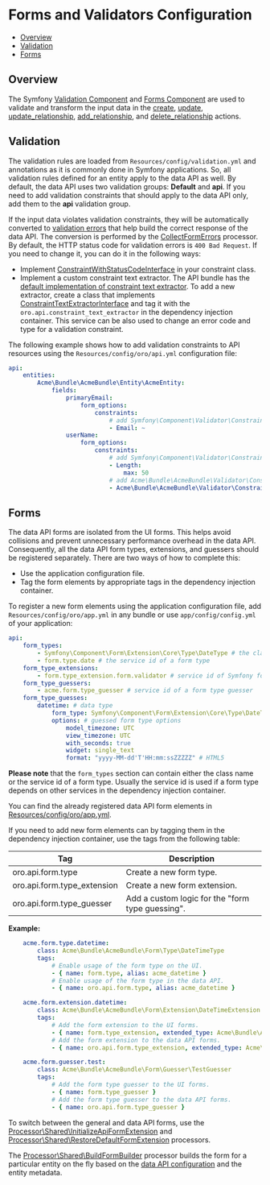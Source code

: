 # Forms and Validators Configuration

 - [Overview](#overview)
 - [Validation](#validation)
 - [Forms](#forms)

## Overview

The Symfony [Validation Component](http://symfony.com/doc/current/book/validation.html) and [Forms Component](http://symfony.com/doc/current/book/forms.html) are used to validate and transform the input data in the [create](./actions.md#create-action), [update](./actions.md#update-action), [update_relationship](./actions.md#update_relationship-action), [add_relationship](./actions.md#add_relationship-action), and [delete_relationship](./actions.md#delete_relationship-action) actions.

## Validation

The validation rules are loaded from `Resources/config/validation.yml` and annotations as it is commonly done in Symfony applications. So, all validation rules defined for an entity apply to the data API as well.
By default, the data API uses two validation groups: **Default** and **api**. If you need to add validation constraints that should apply to the data API only, add them to the **api** validation group.

If the input data violates validation constraints, they will be automatically converted to [validation errors](./processors.md#error-handling) that help build the correct response of the data API. The conversion is performed by the [CollectFormErrors](../../Processor/Shared/CollectFormErrors.php) processor. By default, the HTTP status code for validation errors is `400 Bad Request`. If you need to change it, you can do it in the following ways:

- Implement [ConstraintWithStatusCodeInterface](../../Validator/Constraints/ConstraintWithStatusCodeInterface.php) in your constraint class.
- Implement a custom constraint text extractor. The API bundle has the [default implementation of constraint text extractor](../../Request/ConstraintTextExtractor.php). To add a new extractor, create a class that implements [ConstraintTextExtractorInterface](../../Request/ConstraintTextExtractorInterface.php) and tag it with the `oro.api.constraint_text_extractor` in the dependency injection container. This service can be also used to change an error code and type for a validation constraint.

The following example shows how to add validation constraints to API resources using the `Resources/config/oro/api.yml` configuration file:

```yaml
api:
    entities:
        Acme\Bundle\AcmeBundle\Entity\AcmeEntity:
            fields:
                primaryEmail:
                    form_options:
                        constraints:
                            # add Symfony\Component\Validator\Constraints\Email validation constraint
                            - Email: ~
                userName:
                    form_options:
                        constraints:
                            # add Symfony\Component\Validator\Constraints\Length validation constraint
                            - Length:
                                max: 50
                            # add Acme\Bundle\AcmeBundle\Validator\Constraints\Alphanumeric validation constraint
                            - Acme\Bundle\AcmeBundle\Validator\Constraints\Alphanumeric: ~

```


## Forms

The data API forms are isolated from the UI forms. This helps avoid collisions and prevent unnecessary performance overhead in the data API.
Consequently, all the data API form types, extensions, and guessers should be registered separately. There are two ways of how to complete this:

- Use the application configuration file.
- Tag the form elements by appropriate tags in the dependency injection container.

To register a new form elements using the application configuration file, add `Resources/config/oro/app.yml` in any bundle or use `app/config/config.yml` of your application:

```yaml
api:
    form_types:
        - Symfony\Component\Form\Extension\Core\Type\DateType # the class name of a form type
        - form.type.date # the service id of a form type
    form_type_extensions:
        - form.type_extension.form.validator # service id of Symfony form validation extension
    form_type_guessers:
        - acme.form.type_guesser # service id of a form type guesser
    form_type_guesses:
        datetime: # data type
            form_type: Symfony\Component\Form\Extension\Core\Type\DateTimeType # the guessed form type
            options: # guessed form type options
                model_timezone: UTC
                view_timezone: UTC
                with_seconds: true
                widget: single_text
                format: "yyyy-MM-dd'T'HH:mm:ssZZZZZ" # HTML5
```

**Please note** that the `form_types` section can contain either the class name or the service id of a form type.
Usually the service id is used if a form type depends on other services in the dependency injection container.

You can find the already registered data API form elements in [Resources/config/oro/app.yml](../config/oro/app.yml).

If you need to add new form elements can by tagging them in the dependency injection container, use the tags from the following table:

| Tag | Description |
| --- | --- |
| oro.api.form.type | Create a new form type. |
| oro.api.form.type_extension | Create a new form extension. |
| oro.api.form.type_guesser | Add a custom logic for the "form type guessing". |

**Example:**

```yaml
    acme.form.type.datetime:
        class: Acme\Bundle\AcmeBundle\Form\Type\DateTimeType
        tags:
            # Enable usage of the form type on the UI.
            - { name: form.type, alias: acme_datetime }
            # Enable usage of the form type in the data API.
            - { name: oro.api.form.type, alias: acme_datetime }

    acme.form.extension.datetime:
        class: Acme\Bundle\AcmeBundle\Form\Extension\DateTimeExtension
        tags:
            # Add the form extension to the UI forms.
            - { name: form.type_extension, extended_type: Acme\Bundle\AcmeBundle\Form\Type\DateTimeType }
            # Add the form extension to the data API forms.
            - { name: oro.api.form.type_extension, extended_type: Acme\Bundle\AcmeBundle\Form\Type\DateTimeType }

    acme.form.guesser.test:
        class: Acme\Bundle\AcmeBundle\Form\Guesser\TestGuesser
        tags:
            # Add the form type guesser to the UI forms.
            - { name: form.type_guesser }
            # Add the form type guesser to the data API forms.
            - { name: oro.api.form.type_guesser }
```

To switch between the general and data API forms, use the [Processor\Shared\InitializeApiFormExtension](../../Processor/Shared/InitializeApiFormExtension.php) and [Processor\Shared\RestoreDefaultFormExtension](../../Processor/Shared/RestoreDefaultFormExtension.php) processors.

The [Processor\Shared\BuildFormBuilder](../../Processor/Shared/BuildFormBuilder.php) processor builds the form for a particular entity on the fly based on the [data API configuration](./configuration.md) and the entity metadata.
